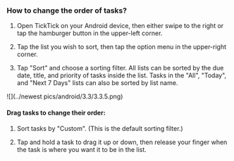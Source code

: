 ### How to change the order of tasks?

1. Open TickTick on your Android device, then either swipe to the right or tap the hamburger button in the upper-left corner.

2. Tap the list you wish to sort, then tap the option menu in the upper-right corner.

3. Tap "Sort" and choose a sorting filter. All lists can be sorted by the due date, title, and priority of tasks inside the list. Tasks in the "All", "Today", and "Next 7 Days" lists can also be sorted by list name.

![](../newest pics/android/3.3/3.3.5.png)

#### Drag tasks to change their order:

1. Sort tasks by "Custom". \(This is the default sorting filter.\)

2. Tap and hold a task to drag it up or down, then release your finger when the task is where you want it to be in the list.

